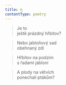 ```yaml
---
title: η
contentType: poetry
---
```


> Je to  
> ještě prázdný hřbitov?

> Nebo jabloňový sad  
> obehnaný zdí

> Hřbitov na podzim  
> s řadami jabloní

> A plody na větvích  
> ponechali ptákům?
